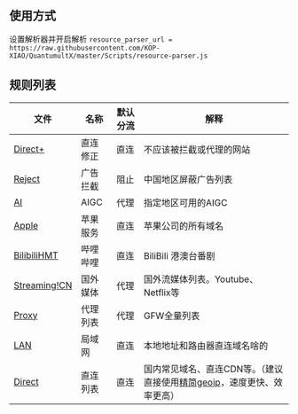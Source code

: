 ## 使用方式

设置解析器并开启解析
`resource_parser_url = https://raw.githubusercontent.com/KOP-XIAO/QuantumultX/master/Scripts/resource-parser.js`

## 规则列表

| 文件 | 名称 | 默认分流 | 解释 |
| --- | --- | --- | --- |
| [Direct+](https://github.com/Amnesiash/ladder_rules_script/blob/main/Rules/Clash/Direct+.yaml) | 直连修正 | 直连 | 不应该被拦截或代理的网站|
| [Reject](https://adrules.top/) | 广告拦截 | 阻止 | 中国地区屏蔽广告列表 | 
| [AI](https://github.com/Amnesiash/ladder_rules_script/blob/main/Rules/Clash/AI.yaml) | AIGC | 代理 | 指定地区可用的AIGC | 
| [Apple](https://github.com/Amnesiash/ladder_rules_script/blob/main/Rules/Clash/Apple.yaml) | 苹果服务 | 直连 | 苹果公司的所有域名 | 
| [BilibiliHMT](https://github.com/Amnesiash/ladder_rules_script/blob/main/Rules/Clash/BilibiliHMT.yaml) | 哔哩哔哩 | 直连 | BiliBili 港澳台番剧 |
| [Streaming!CN](https://github.com/Amnesiash/ladder_rules_script/blob/main/Rules/Clash/Streaming!CN.yaml) | 国外媒体 | 代理 | 国外流媒体列表。Youtube、Netflix等 | 
| [Proxy](https://github.com/Amnesiash/ladder_rules_script/blob/main/Rules/Clash/Proxy.yaml) | 代理列表 | 代理 | GFW全量列表 |
| [LAN](https://github.com/Amnesiash/ladder_rules_script/blob/main/Rules/Clash/LAN.yaml) | 局域网 | 直连 | 本地地址和路由器直连域名啥的 |
| [Direct](https://github.com/Amnesiash/ladder_rules_script/blob/main/Rules/Clash/Direct.yaml) | 直连列表 | 直连 | 国内常见域名、直连CDN等。（建议直接使用[精简geoip](https://raw.githubusercontent.com/Masaiki/GeoIP2-CN/release/Country.mmdb)，速度更快、效率更高） | 



